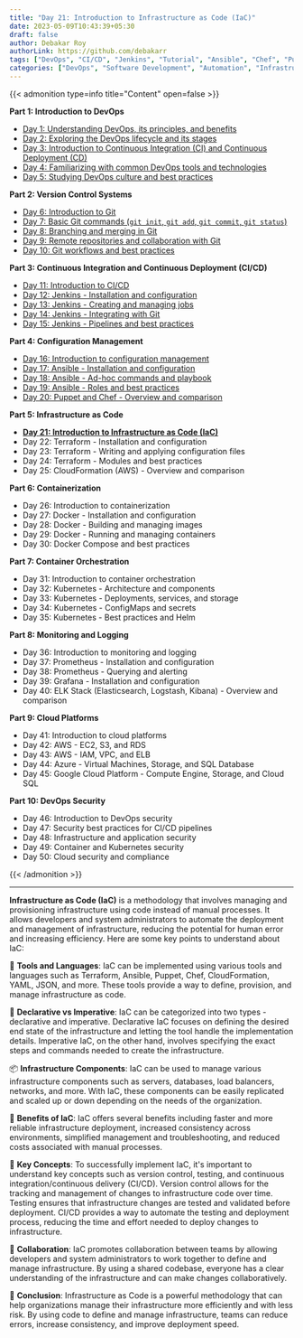 ```yaml
---
title: "Day 21: Introduction to Infrastructure as Code (IaC)"
date: 2023-05-09T10:43:39+05:30
draft: false
author: Debakar Roy
authorLink: https://github.com/debakarr
tags: ["DevOps", "CI/CD", "Jenkins", "Tutorial", "Ansible", "Chef", "Puppet", "Comparision"]
categories: ["DevOps", "Software Development", "Automation", "Infrastructure", "Ansible", "Best Pactice"]
---
```


{{< admonition type=info title="Content" open=false >}}

**Part 1: Introduction to DevOps**

*   [Day 1: Understanding DevOps, its principles, and benefits](day1-devops)
*   [Day 2: Exploring the DevOps lifecycle and its stages](/posts/devops/day2-devops)
*   [Day 3: Introduction to Continuous Integration (CI) and Continuous Deployment (CD)](/posts/devops/day3-devops)
*   [Day 4: Familiarizing with common DevOps tools and technologies](/posts/devops/day4-devops)
*   [Day 5: Studying DevOps culture and best practices](/posts/devops/day5-devops)

**Part 2: Version Control Systems**

*   [Day 6: Introduction to Git](/posts/devops/day6-devops)
*   [Day 7: Basic Git commands (`git init`, `git add`, `git commit`, `git status`)](/posts/devops/day7-devops)
*   [Day 8: Branching and merging in Git](/posts/devops/day8-devops)
*   [Day 9: Remote repositories and collaboration with Git](/posts/devops/day9-devops)
*   [Day 10: Git workflows and best practices](/posts/devops/day10-devops)

**Part 3: Continuous Integration and Continuous Deployment (CI/CD)**

*   [Day 11: Introduction to CI/CD](/posts/devops/day11-devops)
*   [Day 12: Jenkins - Installation and configuration](/posts/devops/day12-devops)
*   [Day 13: Jenkins - Creating and managing jobs](/posts/devops/day13-devops)
*   [Day 14: Jenkins - Integrating with Git](/posts/devops/day14-devops)
*   [Day 15: Jenkins - Pipelines and best practices](/posts/devops/day15-devops)

**Part 4: Configuration Management**

*   [Day 16: Introduction to configuration management](/posts/devops/day16-devops)
*   [Day 17: Ansible - Installation and configuration](/posts/devops/day17-devops)
*   [Day 18: Ansible - Ad-hoc commands and playbook](/posts/devops/day18-devops)
*   [Day 19: Ansible - Roles and best practices](/posts/devops/day19-devops)
*   [Day 20: Puppet and Chef - Overview and comparison](/posts/devops/day20-devops)

**Part 5: Infrastructure as Code**

*   **[Day 21: Introduction to Infrastructure as Code (IaC)](/posts/devops/day21-devops)**
*   Day 22: Terraform - Installation and configuration
*   Day 23: Terraform - Writing and applying configuration files
*   Day 24: Terraform - Modules and best practices
*   Day 25: CloudFormation (AWS) - Overview and comparison

**Part 6: Containerization**

*   Day 26: Introduction to containerization
*   Day 27: Docker - Installation and configuration
*   Day 28: Docker - Building and managing images
*   Day 29: Docker - Running and managing containers
*   Day 30: Docker Compose and best practices

**Part 7: Container Orchestration**

*   Day 31: Introduction to container orchestration
*   Day 32: Kubernetes - Architecture and components
*   Day 33: Kubernetes - Deployments, services, and storage
*   Day 34: Kubernetes - ConfigMaps and secrets
*   Day 35: Kubernetes - Best practices and Helm

**Part 8: Monitoring and Logging**

*   Day 36: Introduction to monitoring and logging
*   Day 37: Prometheus - Installation and configuration
*   Day 38: Prometheus - Querying and alerting
*   Day 39: Grafana - Installation and configuration
*   Day 40: ELK Stack (Elasticsearch, Logstash, Kibana) - Overview and comparison

**Part 9: Cloud Platforms**

*   Day 41: Introduction to cloud platforms
*   Day 42: AWS - EC2, S3, and RDS
*   Day 43: AWS - IAM, VPC, and ELB
*   Day 44: Azure - Virtual Machines, Storage, and SQL Database
*   Day 45: Google Cloud Platform - Compute Engine, Storage, and Cloud SQL

**Part 10: DevOps Security**

*   Day 46: Introduction to DevOps security
*   Day 47: Security best practices for CI/CD pipelines
*   Day 48: Infrastructure and application security
*   Day 49: Container and Kubernetes security
*   Day 50: Cloud security and compliance

{{< /admonition >}}

---

**Infrastructure as Code (IaC)** is a methodology that involves managing and provisioning infrastructure using code instead of manual processes. It allows developers and system administrators to automate the deployment and management of infrastructure, reducing the potential for human error and increasing efficiency. Here are some key points to understand about IaC:

🔧 **Tools and Languages**: IaC can be implemented using various tools and languages such as Terraform, Ansible, Puppet, Chef, CloudFormation, YAML, JSON, and more. These tools provide a way to define, provision, and manage infrastructure as code.

🧩 **Declarative vs Imperative**: IaC can be categorized into two types - declarative and imperative. Declarative IaC focuses on defining the desired end state of the infrastructure and letting the tool handle the implementation details. Imperative IaC, on the other hand, involves specifying the exact steps and commands needed to create the infrastructure.

📦 **Infrastructure Components**: IaC can be used to manage various infrastructure components such as servers, databases, load balancers, networks, and more. With IaC, these components can be easily replicated and scaled up or down depending on the needs of the organization.

🚀 **Benefits of IaC**: IaC offers several benefits including faster and more reliable infrastructure deployment, increased consistency across environments, simplified management and troubleshooting, and reduced costs associated with manual processes.

🔑 **Key Concepts**: To successfully implement IaC, it's important to understand key concepts such as version control, testing, and continuous integration/continuous delivery (CI/CD). Version control allows for the tracking and management of changes to infrastructure code over time. Testing ensures that infrastructure changes are tested and validated before deployment. CI/CD provides a way to automate the testing and deployment process, reducing the time and effort needed to deploy changes to infrastructure.

🤝 **Collaboration**: IaC promotes collaboration between teams by allowing developers and system administrators to work together to define and manage infrastructure. By using a shared codebase, everyone has a clear understanding of the infrastructure and can make changes collaboratively.

🌟 **Conclusion**: Infrastructure as Code is a powerful methodology that can help organizations manage their infrastructure more efficiently and with less risk. By using code to define and manage infrastructure, teams can reduce errors, increase consistency, and improve deployment speed.
